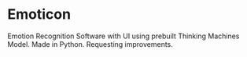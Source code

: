 # Emoticon
Emotion Recognition Software with UI using prebuilt Thinking Machines Model. Made in Python. Requesting improvements.
